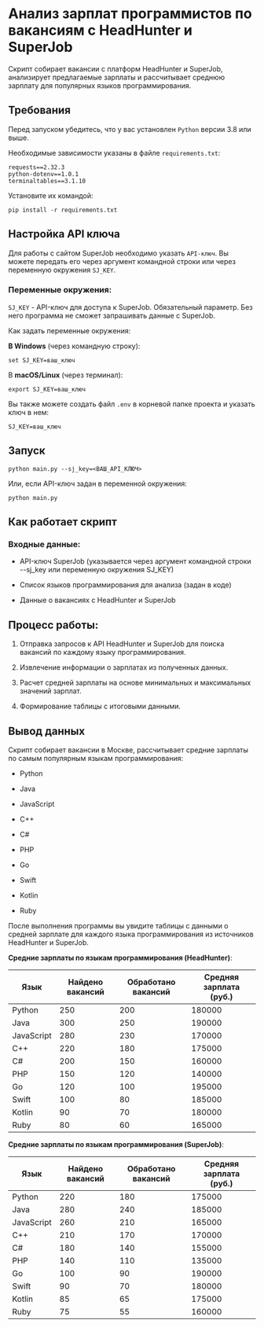 # Анализ зарплат программистов по вакансиям с HeadHunter и SuperJob #


Скрипт собирает вакансии с платформ HeadHunter и SuperJob, анализирует предлагаемые зарплаты и рассчитывает среднюю зарплату для популярных языков программирования.

## Требования ##

Перед запуском убедитесь, что у вас установлен ```Python``` версии 3.8 или выше.

Необходимые зависимости указаны в файле ```requirements.txt```:
```
requests==2.32.3
python-dotenv==1.0.1
terminaltables==3.1.10
```

Установите их командой:
```
pip install -r requirements.txt
```

## Настройка API ключа ##

Для работы с сайтом SuperJob необходимо указать ```API-ключ```.
Вы можете передать его через аргумент командной строки или через переменную окружения ```SJ_KEY```.

### Переменные окружения: ###
```SJ_KEY``` - API-ключ для доступа к SuperJob. Обязательный параметр. Без него программа не сможет запрашивать данные с SuperJob.

Как задать переменные окружения:

**В Windows** (через командную строку):
```
set SJ_KEY=ваш_ключ
```

В **macOS/Linux** (через терминал):
```
export SJ_KEY=ваш_ключ
```

Вы также можете создать файл ```.env``` в корневой папке проекта и указать ключ в нем:
```
SJ_KEY=ваш_ключ
```

## Запуск ##
```
python main.py --sj_key=<ВАШ_API_КЛЮЧ>
```

Или, если API-ключ задан в переменной окружения:
```
python main.py
```

## Как работает скрипт ##

### Входные данные: ###

* API-ключ SuperJob (указывается через аргумент командной строки --sj_key или переменную окружения SJ_KEY)

* Список языков программирования для анализа (задан в коде)

* Данные о вакансиях с HeadHunter и SuperJob

## Процесс работы: ##

1. Отправка запросов к API HeadHunter и SuperJob для поиска вакансий по каждому языку программирования.

2. Извлечение информации о зарплатах из полученных данных.

3. Расчет средней зарплаты на основе минимальных и максимальных значений зарплат.

4. Формирование таблицы с итоговыми данными.


## Вывод данных ##

Скрипт собирает вакансии в Москве, рассчитывает средние зарплаты по самым популярным языкам программирования:

* Python

* Java

* JavaScript

* C++

* C#

* PHP

* Go

* Swift

* Kotlin

* Ruby

После выполнения программы вы увидите таблицы с данными о средней зарплате для каждого языка программирования из источников HeadHunter и SuperJob.

**Средние зарплаты по языкам программирования (HeadHunter)**:

| Язык       | Найдено вакансий | Обработано вакансий | Средняя зарплата (руб.) |
|------------|----------------|-------------------|-------------------|
| Python     | 250            | 200               | 180000            |
| Java       | 300            | 250               | 190000            |
| JavaScript | 280            | 230               | 170000            |
| C++        | 220            | 180               | 175000            |
| C#         | 200            | 150               | 160000            |
| PHP        | 150            | 120               | 140000            |
| Go         | 120            | 100               | 195000            |
| Swift      | 100            | 80                | 185000            |
| Kotlin     | 90             | 70                | 180000            |
| Ruby       | 80             | 60                | 165000            |

**Средние зарплаты по языкам программирования (SuperJob)**:

| Язык       | Найдено вакансий | Обработано вакансий | Средняя зарплата (руб.) |
|------------|----------------|-------------------|-------------------|
| Python     | 220            | 180               | 175000            |
| Java       | 280            | 240               | 185000            |
| JavaScript | 260            | 210               | 165000            |
| C++        | 210            | 170               | 170000            |
| C#         | 180            | 140               | 155000            |
| PHP        | 140            | 110               | 135000            |
| Go         | 100            | 90                | 190000            |
| Swift      | 90             | 70                | 180000            |
| Kotlin     | 85             | 65                | 175000            |
| Ruby       | 75             | 55                | 160000            |




